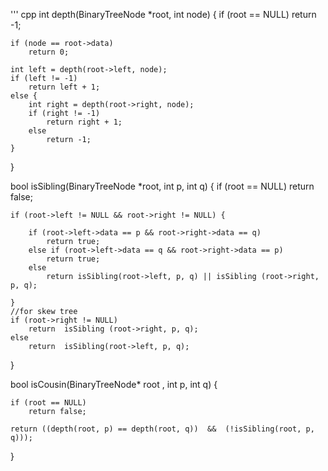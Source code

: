 ''' cpp
int depth(BinaryTreeNode<int> *root, int node) {
	if (root == NULL)
		return -1;

	if (node == root->data)
		return 0;

	int left = depth(root->left, node);
	if (left != -1)
		return left + 1;
	else {
		int right = depth(root->right, node);
		if (right != -1)
			return right + 1;
		else
			return -1;
	}
}

bool isSibling(BinaryTreeNode<int> *root, int p, int q) {
	if (root == NULL)
		return false;

	if (root->left != NULL && root->right != NULL) {

		if (root->left->data == p && root->right->data == q)
			return true;
		else if (root->left->data == q && root->right->data == p)
			return true;
		else
			return isSibling(root->left, p, q) || isSibling (root->right, p, q);

	}
    //for skew tree
	if (root->right != NULL)
		return  isSibling (root->right, p, q);
	else
		return  isSibling(root->left, p, q);

}

bool isCousin(BinaryTreeNode<int>* root , int p, int q) {

	if (root == NULL)
		return false;
	
	return ((depth(root, p) == depth(root, q))  &&  (!isSibling(root, p, q)));

}

